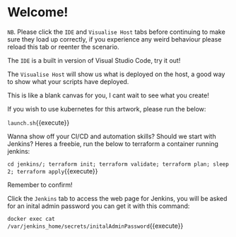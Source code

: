 # Welcome!

`NB`. Please click the `IDE` and `Visualise Host` tabs before continuing to make sure they load up correctly, if you experience any weird behaviour please reload this tab or reenter the scenario.

The `IDE` is a built in version of Visual Studio Code, try it out!

The `Visualise Host` will show us what is deployed on the host, a good way to show what your scripts have deployed.

This is like a blank canvas for you, I cant wait to see what you create!

If you wish to use kubernetes for this artwork, please run the below:

`launch.sh`{{execute}}

Wanna show off your CI/CD and automation skills? Should we start with Jenkins? Heres a freebie, run the below to terraform a container running jenkins:

`cd jenkins/; terraform init; terraform validate; terraform plan; sleep 2; terraform apply`{{execute}}

Remember to confirm!

Click the `Jenkins` tab to access the web page for Jenkins, you will be asked for an inital admin password you can get it with this command:

`docker exec cat /var/jenkins_home/secrets/initalAdminPassword`{{execute}}
